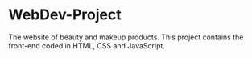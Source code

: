 # WebDev-Project
The website of beauty and makeup products.
This project contains the front-end coded in HTML, CSS and JavaScript.
